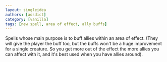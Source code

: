 ```yaml
---
layout: singleidea
authors: [aosdict]
category: [vanilla]
tags: [new spell, area of effect, ally buffs]
---
```

Spells whose main purpose is to buff allies within an area of effect. (They will give the player the buff too, but the buffs won't be a huge improvement for a single creature. So you get more out of the effect the more allies you can affect with it, and it's best used when you have allies around).
